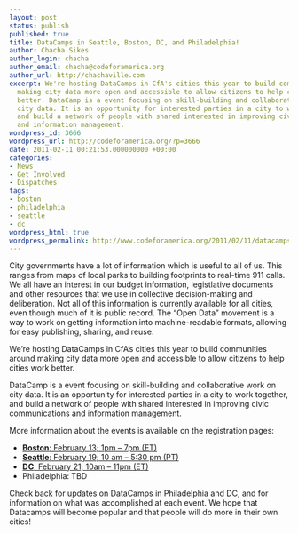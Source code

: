 ```yaml
---
layout: post
status: publish
published: true
title: DataCamps in Seattle, Boston, DC, and Philadelphia!
author: Chacha Sikes
author_login: chacha
author_email: chacha@codeforamerica.org
author_url: http://chachaville.com
excerpt: We're hosting DataCamps in CfA's cities this year to build communities around
  making city data more open and accessible to allow citizens to help cities work
  better. DataCamp is a event focusing on skill-building and collaborative work on
  city data. It is an opportunity for interested parties in a city to work together,
  and build a network of people with shared interested in improving civic communications
  and information management.
wordpress_id: 3666
wordpress_url: http://codeforamerica.org/?p=3666
date: 2011-02-11 00:21:53.000000000 +00:00
categories:
- News
- Get Involved
- Dispatches
tags:
- boston
- philadelphia
- seattle
- dc
wordpress_html: true
wordpress_permalink: http://www.codeforamerica.org/2011/02/11/datacamps/
---
```


<p>City governments have a lot of information which is useful to all of us. This ranges from maps of local parks to building footprints to real-time 911 calls. We all have an interest in our budget information, legistlative documents and other resources that we use in collective decision-making and deliberation. Not all of this information is currently available for all cities, even though much of it is public record. The “Open Data” movement is a way to work on getting information into machine-readable formats, allowing for easy publishing, sharing, and reuse. </p>
<p>We’re hosting DataCamps in CfA’s cities this year to build communities around making city data more open and accessible to allow citizens to help cities work better.</p>
<p>DataCamp is a event focusing on skill-building and collaborative work on city data. It is an opportunity for interested parties in a city to work together, and build a network of people with shared interested in improving civic communications and information management.</p>
<p>More information about the events is available on the registration pages:</p>
<ul>
<li><a href="http://cfadatacampboston.eventbrite.com/"><strong>Boston</strong>: February 13; 1pm – 7pm (ET)</a></li>
<li><a href="http://datacampseattle.eventbrite.com"><strong>Seattle</strong>: February 19; 10 am – 5:30 pm (PT)</a>
</li>
<li><a href="http://presidentsday-dc-datacamp.eventbrite.com/"><strong>DC</strong>: February 21; 10am – 11pm (ET)</a></li>
<li>Philadelphia: TBD</li>
</ul>
<p>Check back for updates on DataCamps in Philadelphia and DC, and for information on what was accomplished at each event. We hope that Datacamps will become popular and that people will do more in their own cities!</p>
